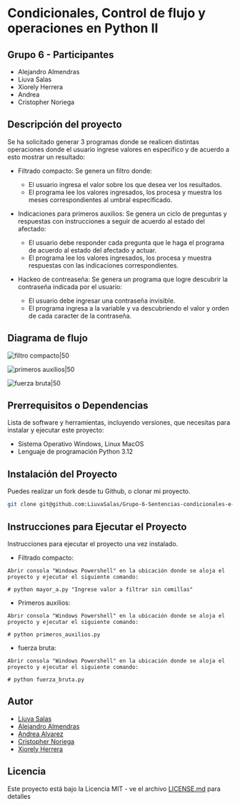 ﻿# Condicionales, Control de flujo y operaciones en Python II

## Grupo 6 - Participantes

- Alejandro Almendras
- Liuva Salas
- Xiorely Herrera
- Andrea
- Cristopher Noriega

## Descripción del proyecto

Se ha solicitado generar 3 programas donde se realicen distintas operaciones donde el usuario ingrese valores en especifico y de acuerdo a esto mostrar un resultado:

- Filtrado compacto:
Se genera un filtro donde:
  - El usuario ingresa el valor sobre los que desea ver los resultados.
  - El programa lee los valores ingresados, los procesa y muestra los meses correspondientes al umbral especificado.

- Indicaciones para primeros auxilios:
Se genera un ciclo de preguntas y respuestas con instrucciones a seguir de acuerdo al estado del afectado:
  - El usuario debe responder cada pregunta que le haga el programa de acuerdo al estado del afectado y actuar.
  - El programa lee los valores ingresados, los procesa y muestra respuestas con las indicaciones correspondientes.

- Hackeo de contreaseña:
Se genera un programa que logre descubrir la contraseña indicada por el usuario:
  - El usuario debe ingresar una contraseña invisible.
  - El programa ingresa a la variable y va descubriendo el valor y orden de cada caracter de la contraseña.


## Diagrama de flujo

![filtro compacto|50](/img/filtro_compacto.jpg)

![primeros auxilios|50](/img/primeros_auxilios.jpg)

![fuerza bruta|50](/img/fuerza_bruta.jpg)

## Prerrequisitos o Dependencias

Lista de software y herramientas, incluyendo versiones, que necesitas para instalar y ejecutar este proyecto:

- Sistema Operativo Windows, Linux MacOS
- Lenguaje de programación Python 3.12

## Instalación del Proyecto

Puedes realizar un fork desde tu Github, o clonar mi proyecto.

```bash
git clone git@github.com:LiuvaSalas/Grupo-6-Sentencias-condicionales-e-iterativas-II-.git
```

## Instrucciones para Ejecutar el Proyecto

Instrucciones para ejecutar el proyecto una vez instalado.

- Filtrado compacto:

```Windows Powershell
Abrir consola "Windows Powershell" en la ubicación donde se aloja el proyecto y ejecutar el siguiente comando:

# python mayor_a.py "Ingrese valor a filtrar sin comillas"
```

- Primeros auxilios:

```Windows Powershell
Abrir consola "Windows Powershell" en la ubicación donde se aloja el proyecto y ejecutar el siguiente comando:

# python primeros_auxilios.py
```

- fuerza bruta:

```Windows Powershell
Abrir consola "Windows Powershell" en la ubicación donde se aloja el proyecto y ejecutar el siguiente comando:

# python fuerza_bruta.py
```

## Autor

- [Liuva Salas](https://github.com/LiuvaSalas)
- [Alejandro Almendras](https://github.com/Almendras2024)
- [Andrea Alvarez](https://github.com/Andrea-Alvarez-Gonzalez)
- [Cristopher Noriega](https://github.com/Xinardo)
- [Xiorely Herrera](https://github.com/Xiorelyh)

## Licencia

Este proyecto está bajo la Licencia MIT - ve el archivo [LICENSE.md](LICENSE) para detalles

